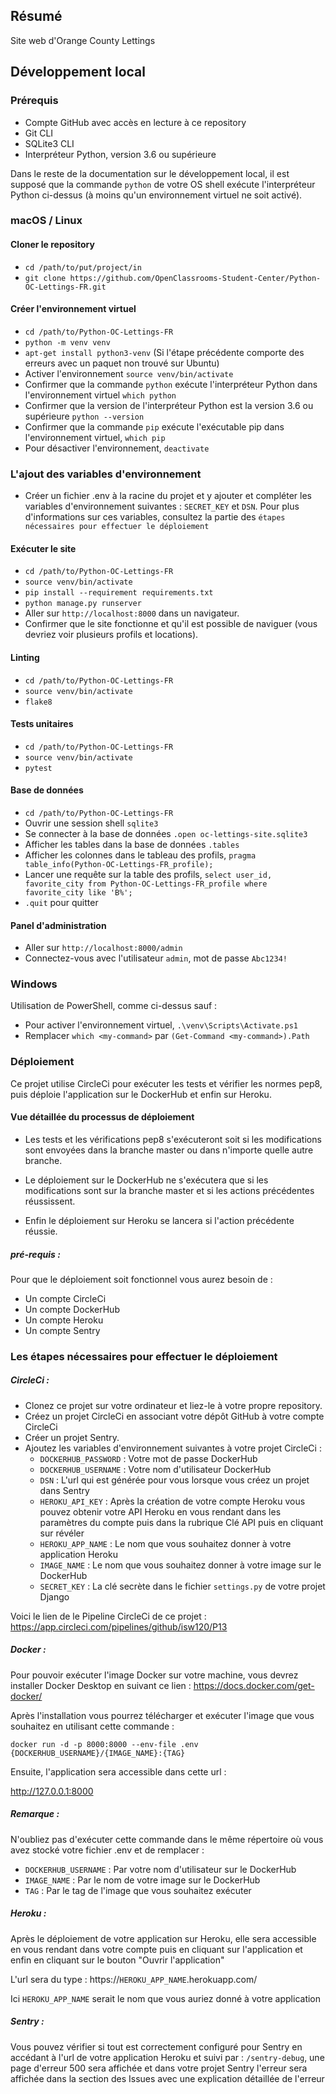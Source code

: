 ## Résumé

Site web d'Orange County Lettings

## Développement local

### Prérequis

- Compte GitHub avec accès en lecture à ce repository
- Git CLI
- SQLite3 CLI
- Interpréteur Python, version 3.6 ou supérieure

Dans le reste de la documentation sur le développement local, il est supposé que la commande `python` de votre OS shell exécute l'interpréteur Python ci-dessus (à moins qu'un environnement virtuel ne soit activé).

### macOS / Linux

#### Cloner le repository

- `cd /path/to/put/project/in`
- `git clone https://github.com/OpenClassrooms-Student-Center/Python-OC-Lettings-FR.git`

#### Créer l'environnement virtuel

- `cd /path/to/Python-OC-Lettings-FR`
- `python -m venv venv`
- `apt-get install python3-venv` (Si l'étape précédente comporte des erreurs avec un paquet non trouvé sur Ubuntu)
- Activer l'environnement `source venv/bin/activate`
- Confirmer que la commande `python` exécute l'interpréteur Python dans l'environnement virtuel
`which python`
- Confirmer que la version de l'interpréteur Python est la version 3.6 ou supérieure `python --version`
- Confirmer que la commande `pip` exécute l'exécutable pip dans l'environnement virtuel, `which pip`
- Pour désactiver l'environnement, `deactivate`

### L'ajout des variables d'environnement

 - Créer un fichier .env à la racine du projet et y ajouter et compléter les variables d'environnement suivantes : `SECRET_KEY` et `DSN`. Pour plus d'informations sur ces variables, consultez la partie des `étapes nécessaires pour effectuer le déploiement`

#### Exécuter le site

- `cd /path/to/Python-OC-Lettings-FR`
- `source venv/bin/activate`
- `pip install --requirement requirements.txt`
- `python manage.py runserver`
- Aller sur `http://localhost:8000` dans un navigateur.
- Confirmer que le site fonctionne et qu'il est possible de naviguer (vous devriez voir plusieurs profils et locations).

#### Linting

- `cd /path/to/Python-OC-Lettings-FR`
- `source venv/bin/activate`
- `flake8`

#### Tests unitaires

- `cd /path/to/Python-OC-Lettings-FR`
- `source venv/bin/activate`
- `pytest`

#### Base de données

- `cd /path/to/Python-OC-Lettings-FR`
- Ouvrir une session shell `sqlite3`
- Se connecter à la base de données `.open oc-lettings-site.sqlite3`
- Afficher les tables dans la base de données `.tables`
- Afficher les colonnes dans le tableau des profils, `pragma table_info(Python-OC-Lettings-FR_profile);`
- Lancer une requête sur la table des profils, `select user_id, favorite_city from
  Python-OC-Lettings-FR_profile where favorite_city like 'B%';`
- `.quit` pour quitter

#### Panel d'administration

- Aller sur `http://localhost:8000/admin`
- Connectez-vous avec l'utilisateur `admin`, mot de passe `Abc1234!`

### Windows

Utilisation de PowerShell, comme ci-dessus sauf :

- Pour activer l'environnement virtuel, `.\venv\Scripts\Activate.ps1` 
- Remplacer `which <my-command>` par `(Get-Command <my-command>).Path`

### Déploiement
Ce projet utilise CircleCi pour exécuter les tests et vérifier les normes pep8, puis déploie l'application sur le DockerHub et enfin sur Heroku.

#### Vue détaillée du processus de déploiement
- Les tests et les vérifications pep8 s'exécuteront soit si les modifications sont envoyées dans la branche master ou dans n'importe quelle autre branche.

- Le déploiement sur le DockerHub ne s'exécutera que si les modifications sont sur la branche master et si les actions précédentes réussissent.

- Enfin le déploiement sur Heroku se lancera si l'action précédente réussie.

##### pré-requis :
Pour que le déploiement soit fonctionnel vous aurez besoin de :
 - Un compte CircleCi
 - Un compte DockerHub
 - Un compte Heroku
 - Un compte Sentry

### Les étapes nécessaires pour effectuer le déploiement

##### CircleCi :
- Clonez ce projet sur votre ordinateur et liez-le à votre propre repository.
- Créez un projet CircleCi en associant votre dépôt GitHub à votre compte CircleCi
- Créer un projet Sentry.
- Ajoutez les variables d'environnement suivantes à votre projet CircleCi :
  - `DOCKERHUB_PASSWORD` : Votre mot de passe DockerHub
  - `DOCKERHUB_USERNAME` : Votre nom d'utilisateur DockerHub
  - `DSN` : L'url qui est générée pour vous lorsque vous créez un projet dans Sentry
  - `HEROKU_API_KEY` : Après la création de votre compte Heroku vous pouvez obtenir votre API Heroku en vous rendant dans les paramètres du compte puis dans la rubrique Clé API puis en cliquant sur révéler
  - `HEROKU_APP_NAME` : Le nom que vous souhaitez donner à votre application Heroku
  - `IMAGE_NAME` : Le nom que vous souhaitez donner à votre image sur le DockerHub
  - `SECRET_KEY` : La clé secrète dans le fichier `settings.py` de votre projet Django
 
Voici le lien de le Pipeline CircleCi de ce projet :
https://app.circleci.com/pipelines/github/isw120/P13

##### Docker :
Pour pouvoir exécuter l'image Docker sur votre machine, vous devrez installer Docker Desktop en suivant ce lien :
https://docs.docker.com/get-docker/

Après l'installation vous pourrez télécharger et exécuter l'image que vous souhaitez en utilisant cette commande :

`docker run -d -p 8000:8000 --env-file .env {DOCKERHUB_USERNAME}/{IMAGE_NAME}:{TAG}`

Ensuite, l'application sera accessible dans cette url :

http://127.0.0.1:8000

##### Remarque :
N'oubliez pas d'exécuter cette commande dans le même répertoire où vous avez stocké votre fichier .env et de remplacer :
- `DOCKERHUB_USERNAME` : Par votre nom d'utilisateur sur le DockerHub
- `IMAGE_NAME` : Par le nom de votre image sur le DockerHub
- `TAG` : Par le tag de l'image que vous souhaitez exécuter

##### Heroku :
Après le déploiement de votre application sur Heroku, elle sera accessible en vous rendant dans votre compte puis en cliquant sur l'application et enfin en cliquant sur le bouton "Ouvrir l'application"

L'url sera du type : https://`HEROKU_APP_NAME`.herokuapp.com/

Ici `HEROKU_APP_NAME` serait le nom que vous auriez donné à votre application

##### Sentry :
Vous pouvez vérifier si tout est correctement configuré pour Sentry en accédant à l'url de votre application Heroku et suivi par : `/sentry-debug`, une page d'erreur 500 sera affichée et dans votre projet Sentry l'erreur sera affichée dans la section des Issues avec une explication détaillée de l'erreur

 








